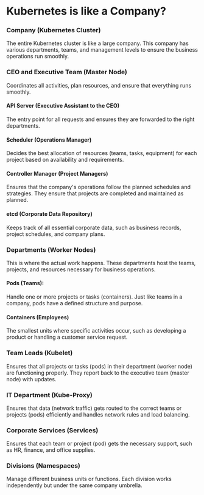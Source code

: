 # Kubernetes is like a Company?

### Company (Kubernetes Cluster)
The entire Kubernetes cluster is like a large company. This company has various departments, teams, and management levels to ensure the business operations run smoothly.

### CEO and Executive Team (Master Node)
Coordinates all activities, plan resources, and ensure that everything runs smoothly.

#### API Server (Executive Assistant to the CEO)
The entry point for all requests and ensures they are forwarded to the right departments.

#### Scheduler (Operations Manager)
Decides the best allocation of resources (teams, tasks, equipment) for each project based on availability and requirements.

#### Controller Manager (Project Managers)
Ensures that the company's operations follow the planned schedules and strategies. They ensure that projects are completed and maintained as planned.

#### etcd (Corporate Data Repository)
Keeps track of all essential corporate data, such as business records, project schedules, and company plans.


### Departments (Worker Nodes)

This is where the actual work happens. These departments host the teams, projects, and resources necessary for business operations.

#### Pods (Teams): 
Handle one or more projects or tasks (containers). Just like teams in a company, pods have a defined structure and purpose.

#### Containers (Employees)
The smallest units where specific activities occur, such as developing a product or handling a customer service request.

### Team Leads (Kubelet)
Ensures that all projects or tasks (pods) in their department (worker node) are functioning properly. They report back to the executive team (master node) with updates.

### IT Department (Kube-Proxy)
Ensures that data (network traffic) gets routed to the correct teams or projects (pods) efficiently and handles network rules and load balancing.

### Corporate Services (Services)
Ensures that each team or project (pod) gets the necessary support, such as HR, finance, and office supplies.

### Divisions (Namespaces)
Manage different business units or functions. Each division works independently but under the same company umbrella.
